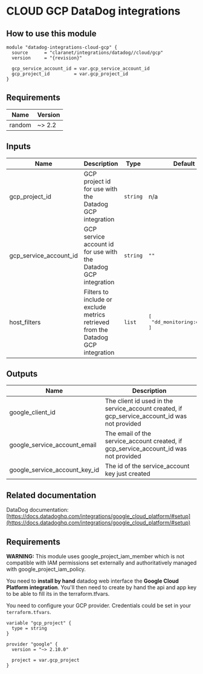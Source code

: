 # CLOUD GCP DataDog integrations

## How to use this module

```hcl
module "datadog-integrations-cloud-gcp" {
  source      = "claranet/integrations/datadog//cloud/gcp"
  version     = "{revision}"

  gcp_service_account_id = var.gcp_service_account_id
  gcp_project_id         = var.gcp_project_id
}

```

## Requirements

| Name | Version |
|------|---------|
| random | ~> 2.2 |

## Inputs

| Name | Description | Type | Default | Required |
|------|-------------|------|---------|:--------:|
| gcp\_project\_id | GCP project id for use with the Datadog GCP integration | `string` | n/a | yes |
| gcp\_service\_account\_id | GCP service account id for use with the Datadog GCP integration | `string` | `""` | no |
| host\_filters | Filters to include or exclude metrics retrieved from the Datadog GCP integration | `list` | <pre>[<br>  "dd_monitoring:enabled"<br>]</pre> | no |

## Outputs

| Name | Description |
|------|-------------|
| google\_client\_id | The client id used in the service\_account created, if gcp\_service\_account\_id was not provided |
| google\_service\_account\_email | The email of the service\_account created, if gcp\_service\_account\_id was not provided |
| google\_service\_account\_key\_id | The id of the service\_account key just created |

## Related documentation

DataDog documentation: [https://docs.datadoghq.com/integrations/google_cloud_platform/#setup](https://docs.datadoghq.com/integrations/google_cloud_platform/#setup)

## Requirements

**WARNING:** This module uses google_project_iam_member which is not compatible with IAM permissions set externally and authoritatively managed with google_project_iam_policy.

You need to **install by hand** datadog web interface the **Google Cloud Platform integration**. You'll then need to create by hand the api and app key to be able to fill its in the terraform.tfvars.

You need to configure your GCP provider.
Credentials could be set in your `terraform.tfvars`.

```
variable "gcp_project" {
  type = string
}

provider "google" {
  version = "~> 2.10.0"

  project = var.gcp_project
}
```
